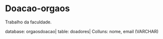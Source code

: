 # Doacao-orgaos

Trabalho da faculdade.

database: orgaosdoacao|
table: doadores|
Colluns: nome, email (VARCHAR)
